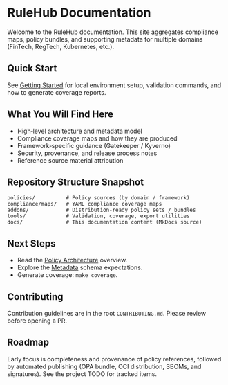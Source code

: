 # RuleHub Documentation

Welcome to the RuleHub documentation. This site aggregates compliance maps, policy bundles, and supporting metadata for multiple domains (FinTech, RegTech, Kubernetes, etc.).

## Quick Start

See [Getting Started](getting-started.md) for local environment setup, validation commands, and how to generate coverage reports.

## What You Will Find Here

- High‑level architecture and metadata model
- Compliance coverage maps and how they are produced
- Framework‑specific guidance (Gatekeeper / Kyverno)
- Security, provenance, and release process notes
- Reference source material attribution

## Repository Structure Snapshot

```text
policies/          # Policy sources (by domain / framework)
compliance/maps/   # YAML compliance coverage maps
addons/            # Distribution-ready policy sets / bundles
tools/             # Validation, coverage, export utilities
docs/              # This documentation content (MkDocs source)
```

## Next Steps

- Read the [Policy Architecture](policy-architecture.md) overview.
- Explore the [Metadata](metadata.md) schema expectations.
- Generate coverage: `make coverage`.

## Contributing

Contribution guidelines are in the root `CONTRIBUTING.md`. Please review before opening a PR.

## Roadmap

Early focus is completeness and provenance of policy references, followed by automated publishing (OPA bundle, OCI distribution, SBOMs, and signatures). See the project TODO for tracked items.
